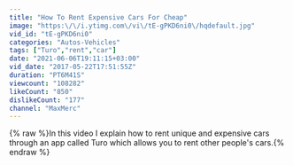 ```yaml
---
title: "How To Rent Expensive Cars For Cheap"
image: "https:\/\/i.ytimg.com\/vi\/tE-gPKD6ni0\/hqdefault.jpg"
vid_id: "tE-gPKD6ni0"
categories: "Autos-Vehicles"
tags: ["Turo","rent","car"]
date: "2021-06-06T19:11:15+03:00"
vid_date: "2017-05-22T17:51:55Z"
duration: "PT6M41S"
viewcount: "108282"
likeCount: "850"
dislikeCount: "177"
channel: "MaxMerc"
---
```

{% raw %}In this video I explain how to rent unique and expensive cars through an app called Turo which allows you to rent other people's cars.{% endraw %}
